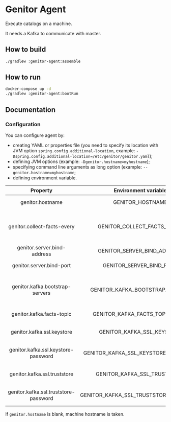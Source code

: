 # Genitor Agent

Execute catalogs on a machine.

It needs a Kafka to communicate with master.

## How to build

```bash
./gradlew :genitor-agent:assemble
```

## How to run

```bash
docker-compose up -d
./gradlew :genitor-agent:bootRun
```

## Documentation
### Configuration
You can configure agent by:
- creating YAML or properties file (you need to specify its location with JVM option `spring.config.additional-location`, example: `-Dspring.config.additional-location=/etc/genitor/genitor.yaml`);
- defining JVM options (example: `-Dgenitor.hostname=myhostname`);
- specifying command line arguments as long option (example: `--genitor.hostname=myhostname`;
- defining environment variable.

|                Property               |          Environment variable         |                   Description                   |  Default value |
|:-------------------------------------:|:-------------------------------------:|:-----------------------------------------------:|:--------------:|
|            genitor.hostname           |            GENITOR_HOSTNAME           |              Hostname of this node              |                |
|      genitor.collect-facts-every      |      GENITOR_COLLECT_FACTS_EVERY      | Number of minutes between two facts collection. |        5       |
|      genitor.server.bind-address      |      GENITOR_SERVER_BIND_ADDRESS      |               Server bind address               |    127.0.0.1   |
|        genitor.server.bind-port       |        GENITOR_SERVER_BIND_PORT       |                 Server bind port                |      2010      |
|    genitor.kafka.bootstrap-servers    |    GENITOR_KAFKA_BOOTSTRAP_SERVERS    |        Kafka servers comma-separated list       | localhost:9093 |
|       genitor.kafka.facts-topic       |     GENITOR_KAFKA_FACTS_TOPIC_NAME    |               Name of facts topic               |      facts     |
|       genitor.kafka.ssl.keystore      |       GENITOR_KAFKA_SSL_KEYSTORE      |              Path to Kafka keystore             |        -       |
|  genitor.kafka.ssl.keystore-password  |  GENITOR_KAFKA_SSL_KEYSTORE_PASSWORD  |            Password of Kafka keystore           |        -       |
|      genitor.kafka.ssl.truststore     |      GENITOR_KAFKA_SSL_TRUSTSTORE     |             Path to Kafka truststore            |        -       |
| genitor.kafka.ssl.truststore-password | GENITOR_KAFKA_SSL_TRUSTSTORE_PASSWORD |           Password of Kafka truststore          |        -       |

If `genitor.hostname` is blank, machine hostname is taken.
